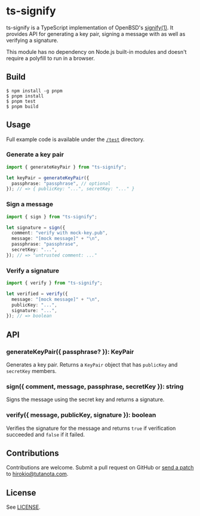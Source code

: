 # ts-signify

ts-signify is a TypeScript implementation of OpenBSD's
[signify(1)](https://man.openbsd.org/signify). It provides API for generating a
key pair, signing a message with as well as verifying a signature.

This module has no dependency on Node.js built-in modules and doesn't require a
polyfill to run in a browser.

## Build

```
$ npm install -g pnpm
$ pnpm install
$ pnpm test
$ pnpm build
```

## Usage

Full example code is available under the [`/test`](/test) directory.

### Generate a key pair

```ts
import { generateKeyPair } from "ts-signify";

let keyPair = generateKeyPair({
  passphrase: "passphrase", // optional
}); // => { publicKey: "...", secretKey: "..." }
```

### Sign a message

```ts
import { sign } from "ts-signify";

let signature = sign({
  comment: "verify with mock-key.pub",
  message: "[mock message]" + "\n",
  passphrase: "passphrase",
  secretKey: "...",
}); // => "untrusted comment: ..."
```

### Verify a signature

```ts
import { verify } from "ts-signify";

let verified = verify({
  message: "[mock message]" + "\n",
  publicKey: "...",
  signature: "...",
}); // => boolean
```

## API

### generateKeyPair({ passphrase? }): KeyPair

Generates a key pair. Returns a `KeyPair` object that has `publicKey` and
`secretKey` members.

### sign({ comment, message, passphrase, secretKey }): string

Signs the message using the secret key and returns a signature.

### verify({ message, publicKey, signature }): boolean

Verifies the signature for the message and returns `true` if verification
succeeded and `false` if it failed.

## Contributions

Contributions are welcome. Submit a pull request on GitHub or
[send a patch](https://git-scm.com/docs/git-format-patch) to
hirokio@tutanota.com.

## License

See [LICENSE](LICENSE).

